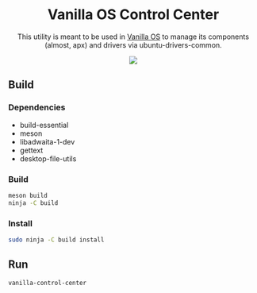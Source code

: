 <div align="center">
    <h1>Vanilla OS Control Center</h1>
    <p>This utility is meant to be used in <a href="https://github.com/vanilla-os">Vanilla OS</a> 
    to manage its components (almost, apx) and drivers via ubuntu-drivers-common.</p>
    <img src="data/screenshot-1.png">
</div>


## Build
### Dependencies
- build-essential
- meson
- libadwaita-1-dev
- gettext
- desktop-file-utils

### Build
```bash
meson build
ninja -C build
```

### Install
```bash
sudo ninja -C build install
```

## Run
```bash
vanilla-control-center
```

